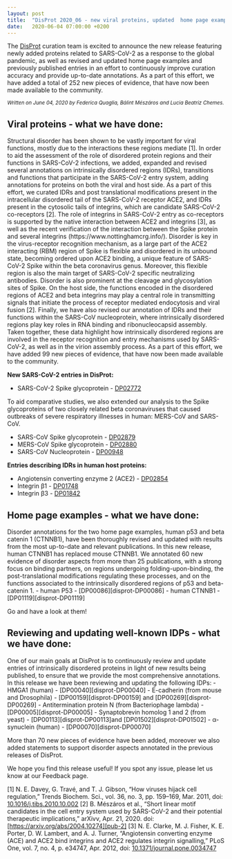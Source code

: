 ```yaml
---
layout: post
title:  "DisProt 2020_06 - new viral proteins, updated  home page examples and other entries"
date:   2020-06-04 07:00:00 +0200
---
```

The [DisProt][disprot-link] curation team is excited to announce the new release featuring newly added proteins related to SARS-CoV-2 as a response to the global pandemic, as well as revised and updated home page examples and previously published entries in an effort to continuously improve curation accuracy and provide up-to-date annotations. As a part of this effort, we have added a total of 252 new pieces of evidence, that have now been made available to the community.

<small><i> Written on June 04, 2020 by Federica Quaglia, Bálint Mészáros and Lucia Beatriz Chemes.  </i></small>

<h2>Viral proteins - what we have done: </h2>
Structural disorder has been shown to be vastly important for viral functions, mostly due to the interactions these regions mediate [1]. In order to aid the assessment of the role of disordered protein regions and their functions in SARS-CoV-2 infections, we  added, expanded and revised several annotations on intrinsically disordered regions (IDRs), transitions and functions that participate in the SARS-CoV-2 entry system, adding annotations for proteins on both the viral and host side. As a part of this effort, we curated IDRs and post translational modifications present in the intracellular disordered tail of the SARS-CoV-2 receptor ACE2, and IDRs present in the cytosolic tails of integrins, which are candidate SARS-CoV-2 co-receptors [2]. The role of integrins in SARS-CoV-2 entry as co-receptors is supported by the native interaction between ACE2 and integrins [3], as well as the recent verification of the interaction between  the Spike protein and several integrins (https://www.nottinghamcrg.info/). Disorder is key in the virus-receptor recognition mechanism, as a large part of the ACE2 interacting (RBM) region of Spike is flexible and disordered in its unbound state, becoming ordered upon ACE2 binding, a unique feature of SARS-CoV-2 Spike within the beta coronavirus genus. Moreover, this flexible region is also the main target of SARS-CoV-2 specific neutralizing antibodies. Disorder is also prominent at the cleavage and glycosylation sites of Spike. On the host side, the functions encoded in the disordered regions of ACE2 and beta integrins may play a central role in transmitting signals that initiate the process of receptor mediated endocytosis and viral fusion [2]. Finally, we have also revised our annotation of IDRs and their functions within the SARS-CoV nucleoprotein, where intrinsically disordered regions play key roles in RNA binding and ribonucleocapsid assembly. Taken together, these data highlight how intrinsically disordered regions are involved in the receptor recognition and entry mechanisms used by SARS-CoV-2, as well as in the virion assembly process. As a part of this effort, we have added 99 new pieces of evidence, that have now been made available to the community.

<b>New SARS-CoV-2 entries in DisProt:</b>
 - SARS-CoV-2 Spike glycoprotein - [DP02772][disprot-DP02772]
 
To aid comparative studies, we also extended our analysis to the Spike glycoproteins of two closely related beta coronaviruses that caused outbreaks of severe respiratory illnesses in human: MERS-CoV and SARS-CoV.
 - SARS-CoV Spike glycoprotein - [DP02879][disprot-DP02879]
 - MERS-CoV Spike glycoprotein - [DP02880][disprot-DP02880]
 - SARS-CoV Nucleoprotein - [DP00948][disprot-DP00948]

<b>Entries describing IDRs in human host proteins:</b>
 - Angiotensin converting enzyme 2 (ACE2) - [DP02854][disprot-DP02854]
 - Integrin β1 - [DP01748][disprot-DP01748]
 - Integrin β3 - [DP01842][disprot-DP01842]

<h2>Home page examples - what we have done:  </h2>
Disorder annotations for the two home page examples, human p53 and beta catenin 1 (CTNNB1), have been thoroughly revised and updated with results from the most up-to-date and relevant publications. In this new release, human CTNNB1 has replaced mouse CTNNB1. We annotated 60 new evidence of disorder aspects from more than 25 publications, with a strong focus on binding partners, on regions undergoing folding-upon-binding, the post-translational modifications regulating these processes, and on the functions associated to the intrinsically disordered regions of p53 and beta-catenin 1.
 - human P53 - [DP00086][disprot-DP00086]
 - human CTNNB1 - [DP01119][disprot-DP01119]

Go and have a look at them! 

<h2>Reviewing and updating well-known IDPs - what we have done: </h2>
One of our main goals at DisProt is to continuously review and update entries of intrinsically disordered proteins in light of new results being published, to ensure that we provide the most comprehensive annotations. In this release we have been reviewing and updating the following IDPs:
 - HMGA1 (human) - [DP00040][disprot-DP00040]
 - E-cadherin (from mouse and Drosophila) - [DP00159][disprot-DP00159] and [DP00269][disprot-DP00269]
 - Antitermination protein N (from Bacteriophage lambda) - [DP00005][disprot-DP00005]
 - Synaptobrevin homolog 1 and 2 (from yeast) - [DP00113][disprot-DP00113]and [DP01502][disprot-DP01502]
 - α-synuclein (human) - [DP00070][disprot-DP00070]

More than 70 new pieces of evidence have been added, moreover we also added statements to support disorder aspects annotated in the previous releases of DisProt.

We hope you find this release useful! If you spot any issue, please let us know at our Feedback page.

[1]	N. E. Davey, G. Travé, and T. J. Gibson, “How viruses hijack cell regulation,” Trends Biochem. Sci., vol. 36, no. 3, pp. 159–169, Mar. 2011, doi: [10.1016/j.tibs.2010.10.002][pub-1]
[2]	B. Mészáros et al., “Short linear motif candidates in the cell entry system used by SARS-CoV-2 and their potential therapeutic implications,” arXivv, Apr. 21, 2020. doi: [https://arxiv.org/abs/2004.10274][pub-2]
[3]	N. E. Clarke, M. J. Fisher, K. E. Porter, D. W. Lambert, and A. J. Turner, “Angiotensin converting enzyme (ACE) and ACE2 bind integrins and ACE2 regulates integrin signalling,” PLoS One, vol. 7, no. 4, p. e34747, Apr. 2012, doi: [10.1371/journal.pone.0034747][pub-3]

[disprot-link]: https://disprot.org/
[disprot-DP02772]: https://disprot.org/DP02772
[disprot-DP02879]: https://disprot.org/DP02879
[disprot-DP02880]: https://disprot.org/DP02880
[disprot-DP00948]: https://disprot.org/DP00948
[disprot-DP02854]: https://disprot.org/DP02854
[disprot-DP01748]: https://disprot.org/DP01748
[disprot-DP01842]: https://disprot.org/DP01842
[disprot-DP00086]: https://disprot.org/DP00086
[disprot-DP01119]: https://disprot.org/DP01119
[disprot-DP00040]: https://disprot.org/DP00040
[disprot-DP00159]: https://disprot.org/DP00159
[disprot-DP00269]: https://disprot.org/DP00269
[disprot-DP00005]: https://disprot.org/DP00005
[disprot-DP00113]: https://disprot.org/DP00113
[disprot-DP01502]: https://disprot.org/DP01502
[disprot-DP00070]: https://disprot.org/DP00070
[pub-1]: https://doi.org/10.1016/j.tibs.2010.10.002
[pub-2]: https://arxiv.org/abs/2004.10274
[pub-3]: https://doi.org/10.1371/journal.pone.0034747
